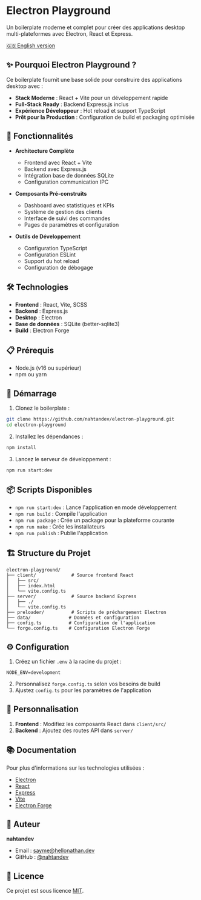 # Electron Playground

Un boilerplate moderne et complet pour créer des applications desktop multi-plateformes avec Electron, React et Express.

[🇬🇧 English version](README.md)

## ✨ Pourquoi Electron Playground ?

Ce boilerplate fournit une base solide pour construire des applications desktop avec :
- **Stack Moderne** : React + Vite pour un développement rapide
- **Full-Stack Ready** : Backend Express.js inclus
- **Expérience Développeur** : Hot reload et support TypeScript
- **Prêt pour la Production** : Configuration de build et packaging optimisée

## 🚀 Fonctionnalités

- **Architecture Complète**
  - Frontend avec React + Vite
  - Backend avec Express.js
  - Intégration base de données SQLite
  - Configuration communication IPC

- **Composants Pré-construits**
  - Dashboard avec statistiques et KPIs
  - Système de gestion des clients
  - Interface de suivi des commandes
  - Pages de paramètres et configuration

- **Outils de Développement**
  - Configuration TypeScript
  - Configuration ESLint
  - Support du hot reload
  - Configuration de débogage

## 🛠️ Technologies

- **Frontend** : React, Vite, SCSS
- **Backend** : Express.js
- **Desktop** : Electron
- **Base de données** : SQLite (better-sqlite3)
- **Build** : Electron Forge

## 📋 Prérequis

- Node.js (v16 ou supérieur)
- npm ou yarn

## 🔧 Démarrage

1. Clonez le boilerplate :
```bash
git clone https://github.com/nahtandev/electron-playground.git
cd electron-playground
```

2. Installez les dépendances :
```bash
npm install
```

3. Lancez le serveur de développement :
```bash
npm run start:dev
```

## 📦 Scripts Disponibles

- `npm run start:dev` : Lance l'application en mode développement
- `npm run build` : Compile l'application
- `npm run package` : Crée un package pour la plateforme courante
- `npm run make` : Crée les installateurs
- `npm run publish` : Publie l'application

## 🏗️ Structure du Projet

```
electron-playground/
├── client/             # Source frontend React
│   ├── src/
│   ├── index.html
│   └── vite.config.ts
├── server/             # Source backend Express
│   ├── ./
│   └── vite.config.ts
├── preloader/          # Scripts de préchargement Electron
├── data/              # Données et configuration
├── config.ts          # Configuration de l'application
└── forge.config.ts    # Configuration Electron Forge
```

## ⚙️ Configuration

1. Créez un fichier `.env` à la racine du projet :
```
NODE_ENV=development
```

2. Personnalisez `forge.config.ts` selon vos besoins de build
3. Ajustez `config.ts` pour les paramètres de l'application

## 🔨 Personnalisation

1. **Frontend** : Modifiez les composants React dans `client/src/`
2. **Backend** : Ajoutez des routes API dans `server/`

## 📚 Documentation

Pour plus d'informations sur les technologies utilisées :
- [Electron](https://www.electronjs.org/)
- [React](https://react.dev/)
- [Express](https://expressjs.com/)
- [Vite](https://vitejs.dev/)
- [Electron Forge](https://www.electronforge.io/)

## 👤 Auteur

**nahtandev**
- Email : sayme@hellonathan.dev
- GitHub : [@nahtandev](https://github.com/nahtandev)

## 📄 Licence

Ce projet est sous licence [MIT](LICENSE).
